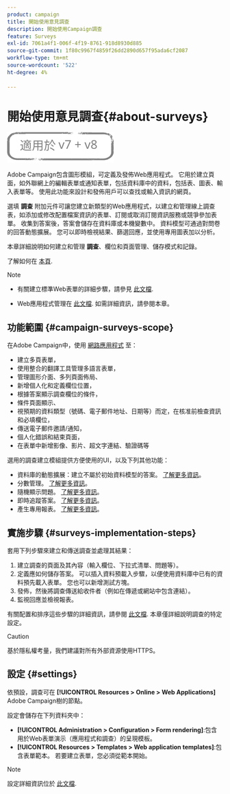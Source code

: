 ```yaml
---
product: campaign
title: 開始使用意見調查
description: 開始使用Campaign調查
feature: Surveys
exl-id: 7061a4f1-006f-4f19-8761-918d8930d885
source-git-commit: 1f80c9967f4859f26dd2890d657f95ada6cf2087
workflow-type: tm+mt
source-wordcount: '522'
ht-degree: 4%

---
```


# 開始使用意見調查{#about-surveys}

![](../../assets/common.svg)

Adobe Campaign包含圖形模組，可定義及發佈Web應用程式。 它用於建立頁面，如外聯網上的編輯表單或通知表單，包括資料庫中的資料，包括表、圖表、輸入表單等。 使用此功能來設計和發佈用戶可以查找或輸入資訊的網頁。

選填 **調查** 附加元件可讓您建立新類型的Web應用程式，以建立和管理線上調查表，如添加或修改配置檔案資訊的表單、訂閱或取消訂閱資訊服務或競爭參加表單。 收集到答案後，答案會儲存在資料庫或本機變數中。 資料模型可通過對問卷的回答動態擴展。 您可以即時檢視結果、篩選回應，並使用專用圖表加以分析。

本章詳細說明如何建立和管理 **調查**、欄位和頁面管理、儲存模式和記錄。

了解如何在 [本頁](getting-started-with-surveys.md).

>[!NOTE]
>
>* 有關建立標準Web表單的詳細步驟，請參見 [此文檔](../../web/using/about-web-forms.md).
>
>* Web應用程式管理在 [此文檔](../../web/using/about-web-applications.md). 如需詳細資訊，請參閱本章。


## 功能範圍 {#campaign-surveys-scope}

在Adobe Campaign中，使用 [網路應用程式](../../web/using/about-web-forms.md) 至：

* 建立多頁表單，
* 使用整合的翻譯工具管理多語言表單，
* 管理圖形介面、多列頁面佈局、
* 新增個人化和定義欄位位置，
* 根據答案顯示調查欄位的條件，
* 條件頁面顯示、
* 視預期的資料類型（號碼、電子郵件地址、日期等）而定，在核准前檢查資訊 和必填欄位，
* 傳送電子郵件邀請/通知，
* 個人化錯誤和結束頁面，
* 在表單中新增影像、影片、超文字連結、驗證碼等

選用的調查建立模組提供方便使用的UI，以及下列其他功能：

* 資料庫的動態擴展：建立不屬於初始資料模型的答案。 [了解更多資訊](../../surveys/using/managing-answers.md#storing-collected-answers)。
* 分數管理。 [了解更多資訊](../../surveys/using/managing-answers.md#score-management)。
* 隨機顯示問題。 [了解更多資訊](../../surveys/using/building-a-survey.md#adding-questions)。
* 即時追蹤答案。 [了解更多資訊](../../surveys/using/publish--track-and-use-collected-data.md#response-tracking)。
* 產生專用報表。 [了解更多資訊](../../surveys/using/publish--track-and-use-collected-data.md#reports-on-surveys)。


## 實施步驟 {#surveys-implementation-steps}

套用下列步驟來建立和傳送調查並處理其結果：

1. 建立調查的頁面及其內容（輸入欄位、下拉式清單、問題等）。
1. 定義應如何儲存答案。 可以插入資料預載入步驟，以便使用資料庫中已有的資料預先載入表單。 您也可以新增測試方塊。
1. 發佈，然後將調查傳送給收件者（例如在傳遞或網站中包含連結）。
1. 監視回應並檢視報表。

有關配置和排序這些步驟的詳細資訊，請參閱 [此文檔](../../web/using/about-web-forms.md). 本章僅詳細說明調查的特定設定。

>[!CAUTION]
>
>基於隱私權考量，我們建議對所有外部資源使用HTTPS。

## 設定 {#settings}

依預設，調查可在 **[!UICONTROL Resources > Online > Web Applications]** Adobe Campaign樹的節點。

設定會儲存在下列資料夾中：

* **[!UICONTROL Administration > Configuration > Form rendering]**:包含用於Web表單演示（應用程式和調查）的呈現模板。
* **[!UICONTROL Resources > Templates > Web application templates]**:包含表單範本。 若要建立表單，您必須從範本開始。

>[!NOTE]
>
>設定詳細資訊位於 [此文檔](../../web/using/about-web-forms.md).
